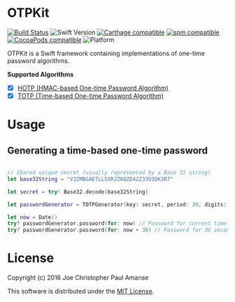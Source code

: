 # OTPKit
[![Build Status](https://travis-ci.org/chrisamanse/OTPKit.svg?branch=master)](https://travis-ci.org/chrisamanse/OTPKit)
![Swift Version](https://img.shields.io/badge/swift-3.0-orange.svg)
[![Carthage compatible](https://img.shields.io/badge/Carthage-compatible-4BC51D.svg?style=flat)](https://github.com/Carthage/Carthage)
[![spm compatible](https://img.shields.io/badge/spm-compatible-4BC51D.svg?style=flat)](https://github.com/apple/swift-package-manager)
[![CocoaPods compatible](https://img.shields.io/cocoapods/v/OTPKit.svg)](https://github.com/CocoaPods/CocoaPods)
![Platform](https://img.shields.io/badge/platform-ios%20%7C%20macos%20%7C%20tvos%20%7C%20watchos%20%7C%20linux-lightgrey.svg)

OTPKit is a Swift framework containing implementations of one-time password algorithms.

**Supported Algorithms**

- [x] [HOTP (HMAC-based One-time Password Algorithm)](https://tools.ietf.org/html/rfc4226)
- [x] [TOTP (Time-based One-time Password Algorithm)](https://tools.ietf.org/html/rfc6238)

# Usage

## Generating a time-based one-time password

```swift

// Shared unique secret (usually represented by a Base 32 string)
let base32String = "V3ZMBGAETLLSXRJZ6QZD42Z33O3DK3R7"

let secret = try! Base32.decode(base32String)

let passwordGenerator = TOTPGenerator(key: secret, period: 30, digits: 6, hashFunction: .sha1)

let now = Date()
try? passwordGenerator.password(for: now) // Password for current time
try? passwordGenerator.password(for: now + 30) // Password for 30 seconds from now

```

# License

Copyright (c) 2016 Joe Christopher Paul Amanse

This software is distributed under the [MIT License](./LICENSE).
